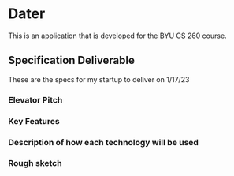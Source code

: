 # Dater

This is an application that is developed for the BYU CS 260 course.

## Specification Deliverable

These are the specs for my startup to deliver on 1/17/23

### Elevator Pitch



### Key Features



### Description of how each technology will be used



### Rough sketch
